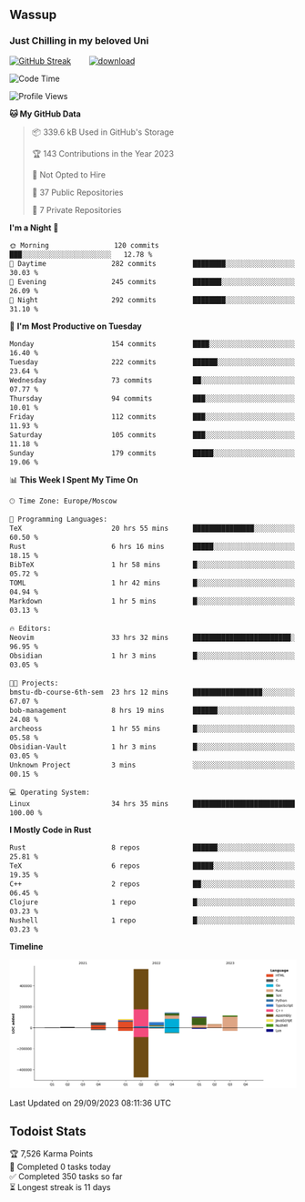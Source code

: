 ## Wassup 
### Just Chilling in my beloved Uni 

<!--
-->

[![GitHub Streak](http://github-readme-streak-stats.herokuapp.com?user=archeoss&theme=shades-of-purple&hide_border=true&date_format=j%20M%5B%20Y%5D)](https://git.io/streak-stats)&nbsp;&nbsp;&nbsp;&nbsp;&nbsp;&nbsp;&nbsp;&nbsp;[![download](https://user-images.githubusercontent.com/68448737/147796309-d8b65b1d-4dde-40d9-b03a-2b42aaa6cd43.jpeg)
](http://bmstu.ru/)

<!--START_SECTION:waka-->
![Code Time](http://img.shields.io/badge/Code%20Time-1%2C817%20hrs%205%20mins-blue)

![Profile Views](http://img.shields.io/badge/Profile%20Views-6-blue)

**🐱 My GitHub Data** 

> 📦 339.6 kB Used in GitHub's Storage 
 > 
> 🏆 143 Contributions in the Year 2023
 > 
> 🚫 Not Opted to Hire
 > 
> 📜 37 Public Repositories 
 > 
> 🔑 7 Private Repositories 
 > 
**I'm a Night 🦉** 

```text
🌞 Morning                120 commits         ███░░░░░░░░░░░░░░░░░░░░░░   12.78 % 
🌆 Daytime                282 commits         ████████░░░░░░░░░░░░░░░░░   30.03 % 
🌃 Evening                245 commits         ███████░░░░░░░░░░░░░░░░░░   26.09 % 
🌙 Night                  292 commits         ████████░░░░░░░░░░░░░░░░░   31.10 % 
```
📅 **I'm Most Productive on Tuesday** 

```text
Monday                   154 commits         ████░░░░░░░░░░░░░░░░░░░░░   16.40 % 
Tuesday                  222 commits         ██████░░░░░░░░░░░░░░░░░░░   23.64 % 
Wednesday                73 commits          ██░░░░░░░░░░░░░░░░░░░░░░░   07.77 % 
Thursday                 94 commits          ███░░░░░░░░░░░░░░░░░░░░░░   10.01 % 
Friday                   112 commits         ███░░░░░░░░░░░░░░░░░░░░░░   11.93 % 
Saturday                 105 commits         ███░░░░░░░░░░░░░░░░░░░░░░   11.18 % 
Sunday                   179 commits         █████░░░░░░░░░░░░░░░░░░░░   19.06 % 
```


📊 **This Week I Spent My Time On** 

```text
🕑︎ Time Zone: Europe/Moscow

💬 Programming Languages: 
TeX                      20 hrs 55 mins      ███████████████░░░░░░░░░░   60.50 % 
Rust                     6 hrs 16 mins       █████░░░░░░░░░░░░░░░░░░░░   18.15 % 
BibTeX                   1 hr 58 mins        █░░░░░░░░░░░░░░░░░░░░░░░░   05.72 % 
TOML                     1 hr 42 mins        █░░░░░░░░░░░░░░░░░░░░░░░░   04.94 % 
Markdown                 1 hr 5 mins         █░░░░░░░░░░░░░░░░░░░░░░░░   03.13 % 

🔥 Editors: 
Neovim                   33 hrs 32 mins      ████████████████████████░   96.95 % 
Obsidian                 1 hr 3 mins         █░░░░░░░░░░░░░░░░░░░░░░░░   03.05 % 

🐱‍💻 Projects: 
bmstu-db-course-6th-sem  23 hrs 12 mins      █████████████████░░░░░░░░   67.07 % 
bob-management           8 hrs 19 mins       ██████░░░░░░░░░░░░░░░░░░░   24.08 % 
archeoss                 1 hr 55 mins        █░░░░░░░░░░░░░░░░░░░░░░░░   05.58 % 
Obsidian-Vault           1 hr 3 mins         █░░░░░░░░░░░░░░░░░░░░░░░░   03.05 % 
Unknown Project          3 mins              ░░░░░░░░░░░░░░░░░░░░░░░░░   00.15 % 

💻 Operating System: 
Linux                    34 hrs 35 mins      █████████████████████████   100.00 % 
```

**I Mostly Code in Rust** 

```text
Rust                     8 repos             ██████░░░░░░░░░░░░░░░░░░░   25.81 % 
TeX                      6 repos             █████░░░░░░░░░░░░░░░░░░░░   19.35 % 
C++                      2 repos             ██░░░░░░░░░░░░░░░░░░░░░░░   06.45 % 
Clojure                  1 repo              █░░░░░░░░░░░░░░░░░░░░░░░░   03.23 % 
Nushell                  1 repo              █░░░░░░░░░░░░░░░░░░░░░░░░   03.23 % 
```



**Timeline**

![Lines of Code chart](https://raw.githubusercontent.com/archeoss/archeoss/master/assets/bar_graph.png)


 Last Updated on 29/09/2023 08:11:36 UTC
<!--END_SECTION:waka-->

## Todoist Stats

<!-- TODO-IST:START -->
🏆  7,526 Karma Points           
🌸  Completed 0 tasks today           
✅  Completed 350 tasks so far           
⏳  Longest streak is 11 days
<!-- TODO-IST:END -->
